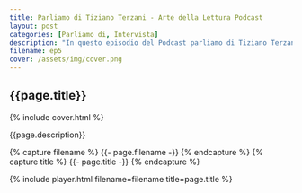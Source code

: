 ```yaml
---
title: Parliamo di Tiziano Terzani - Arte della Lettura Podcast
layout: post
categories: [Parliamo di, Intervista]
description: "In questo episodio del Podcast parliamo di Tiziano Terzani in compagnia del primo ospite, mio padre!"
filename: ep5
cover: /assets/img/cover.png
---
```


<h2>{{page.title}}</h2>

{% include cover.html %}

{{page.description}}

{% capture filename %}
        {{- page.filename -}}
{% endcapture %}
{% capture title %}
        {{- page.title -}}
{% endcapture %}

{% include player.html filename=filename title=page.title %}